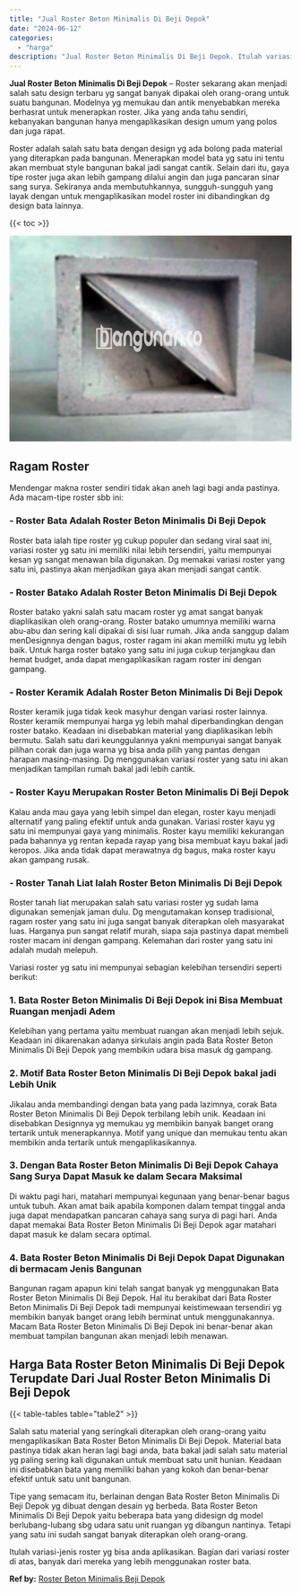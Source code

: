 ```yaml
---
title: "Jual Roster Beton Minimalis Di Beji Depok"
date: "2024-06-12"
categories: 
  - "harga"
description: "Jual Roster Beton Minimalis Di Beji Depok. Itulah variasi-jenis roster yg bisa anda aplikasikan. Bagian dari variasi roster di atas, banyak dari mereka yang..."
---
```


**Jual Roster Beton Minimalis Di Beji Depok** – Roster sekarang akan menjadi salah satu design terbaru yg sangat banyak dipakai oleh orang-orang untuk suatu bangunan. Modelnya yg memukau dan antik menyebabkan mereka berhasrat untuk menerapkan roster. Jika yang anda tahu sendiri, kebanyakan bangunan hanya mengaplikasikan design umum yang polos dan juga rapat.

Roster adalah salah satu bata dengan design yg ada bolong pada material yang diterapkan pada bangunan. Menerapkan model bata yg satu ini tentu akan membuat style bangunan bakal jadi sangat cantik. Selain dari itu, gaya tipe roster juga akan lebih gampang dilalui angin dan juga pancaran sinar sang surya. Sekiranya anda membutuhkannya, sungguh-sungguh yang layak dengan untuk mengaplikasikan model roster ini dibandingkan dg design bata lainnya.

{{< toc >}}

![Jual Roster Beton Minimalis Di Beji Depok](/images/bata-roster-minimalis-05.png)

## Ragam Roster

Mendengar makna roster sendiri tidak akan aneh lagi bagi anda pastinya. Ada macam-tipe roster sbb ini:

### \- Roster Bata Adalah Roster Beton Minimalis Di Beji Depok

Roster bata ialah tipe roster yg cukup populer dan sedang viral saat ini, variasi roster yg satu ini memiliki nilai lebih tersendiri, yaitu mempunyai kesan yg sangat menawan bila digunakan. Dg memakai variasi roster yang satu ini, pastinya akan menjadikan gaya akan menjadi sangat cantik.

### \- Roster Batako Adalah Roster Beton Minimalis Di Beji Depok

Roster batako yakni salah satu macam roster yg amat sangat banyak diaplikasikan oleh orang-orang. Roster batako umumnya memiliki warna abu-abu dan sering kali dipakai di sisi luar rumah. Jika anda sanggup dalam menDesignnya dengan bagus, roster ragam ini akan memiliki mutu yg lebih baik. Untuk harga roster batako yang satu ini juga cukup terjangkau dan hemat budget, anda dapat mengaplikasikan ragam roster ini dengan gampang.

### \- Roster Keramik Adalah Roster Beton Minimalis Di Beji Depok

Roster keramik juga tidak keok masyhur dengan variasi roster lainnya. Roster keramik mempunyai harga yg lebih mahal diperbandingkan dengan roster batako. Keadaan ini disebabkan material yang diaplikasikan lebih bermutu. Salah satu dari keunggulannya yakni mempunyai sangat banyak pilihan corak dan juga warna yg bisa anda pilih yang pantas dengan harapan masing-masing. Dg menggunakan variasi roster yang satu ini akan menjadikan tampilan rumah bakal jadi lebih cantik.

### \- Roster Kayu Merupakan Roster Beton Minimalis Di Beji Depok

Kalau anda mau gaya yang lebih simpel dan elegan, roster kayu menjadi alternatif yang paling efektif untuk anda gunakan. Variasi roster kayu yg satu ini mempunyai gaya yang minimalis. Roster kayu memiliki kekurangan pada bahannya yg rentan kepada rayap yang bisa membuat kayu bakal jadi keropos. Jika anda tidak dapat merawatnya dg bagus, maka roster kayu akan gampang rusak.

### \- Roster Tanah Liat Ialah Roster Beton Minimalis Di Beji Depok

Roster tanah liat merupakan salah satu variasi roster yg sudah lama digunakan semenjak jaman dulu. Dg mengutamakan konsep tradisional, ragam roster yang satu ini juga sangat banyak diterapkan oleh masyarakat luas. Harganya pun sangat relatif murah, siapa saja pastinya dapat membeli roster macam ini dengan gampang. Kelemahan dari roster yang satu ini adalah mudah melepuh.

Variasi roster yg satu ini mempunyai sebagian kelebihan tersendiri seperti berikut:

### 1\. Bata Roster Beton Minimalis Di Beji Depok ini Bisa Membuat Ruangan menjadi Adem

Kelebihan yang pertama yaitu membuat ruangan akan menjadi lebih sejuk. Keadaan ini dikarenakan adanya sirkulais angin pada Bata Roster Beton Minimalis Di Beji Depok yang membikin udara bisa masuk dg gampang.

### 2\. Motif Bata Roster Beton Minimalis Di Beji Depok bakal jadi Lebih Unik

Jikalau anda membandingi dengan bata yang pada lazimnya, corak Bata Roster Beton Minimalis Di Beji Depok terbilang lebih unik. Keadaan ini disebabkan Designnya yg memukau yg membikin banyak banget orang tertarik untuk menerapkannya. Motif yang unique dan memukau tentu akan membikin anda tertarik untuk mengaplikasikannya.

### 3\. Dengan Bata Roster Beton Minimalis Di Beji Depok Cahaya Sang Surya Dapat Masuk ke dalam Secara Maksimal

Di waktu pagi hari, matahari mempunyai kegunaan yang benar-benar bagus untuk tubuh. Akan amat baik apabila komponen dalam tempat tinggal anda juga dapat mendapatkan pancaran cahaya sang surya di pagi hari. Anda dapat memakai Bata Roster Beton Minimalis Di Beji Depok agar matahari dapat masuk ke dalam secara optimal.

### 4\. Bata Roster Beton Minimalis Di Beji Depok Dapat Digunakan di bermacam Jenis Bangunan

Bangunan ragam apapun kini telah sangat banyak yg menggunakan Bata Roster Beton Minimalis Di Beji Depok. Hal itu berakibat dari Bata Roster Beton Minimalis Di Beji Depok tadi mempunyai keistimewaan tersendiri yg membikin banyak banget orang lebih berminat untuk menggunakannya. Macam Bata Roster Beton Minimalis Di Beji Depok ini benar-benar akan membuat tampilan bangunan akan menjadi lebih menawan.

## Harga Bata Roster Beton Minimalis Di Beji Depok Terupdate Dari Jual Roster Beton Minimalis Di Beji Depok

{{< table-tables table="table2" >}}

Salah satu material yang seringkali diterapkan oleh orang-orang yaitu mengaplikasikan Bata Roster Beton Minimalis Di Beji Depok. Material bata pastinya tidak akan heran lagi bagi anda, bata bakal jadi salah satu material yg paling sering kali digunakan untuk membuat satu unit hunian. Keadaan ini disebabkan bata yang memiliki bahan yang kokoh dan benar-benar efektif untuk satu unit bangunan.

Tipe yang semacam itu, berlainan dengan Bata Roster Beton Minimalis Di Beji Depok yg dibuat dengan desain yg berbeda. Bata Roster Beton Minimalis Di Beji Depok yaitu beberapa bata yang didesign dg model berlubang-lubang sbg udara satu unit ruangan yg dibangun nantinya. Tetapi yang satu ini sudah sangat banyak diterapkan oleh orang-orang.

Itulah variasi-jenis roster yg bisa anda aplikasikan. Bagian dari variasi roster di atas, banyak dari mereka yang lebih menggunakan roster bata.

**Ref by:** [Roster Beton Minimalis Beji Depok](https://id.wikipedia.org/wiki/Roster)

